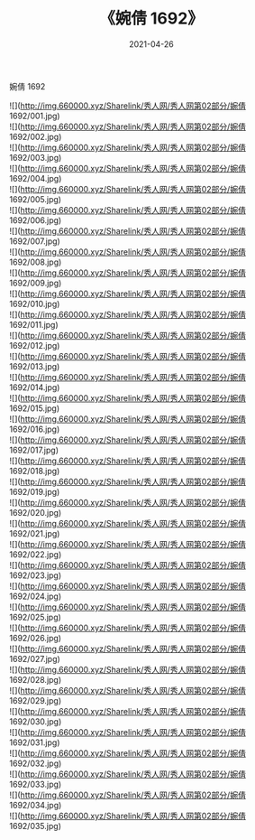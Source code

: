 ﻿---
layout: post
title:  《婉倩 1692》
date:   2021-04-26
img: http://img.660000.xyz/Sharelink/秀人网/秀人网第02部分/婉倩 1692/000.jpg
categories: [美女, 清纯, 唯美]
---

婉倩 1692

  ![](http://img.660000.xyz/Sharelink/秀人网/秀人网第02部分/婉倩 1692/001.jpg) <br> ![](http://img.660000.xyz/Sharelink/秀人网/秀人网第02部分/婉倩 1692/002.jpg) <br> ![](http://img.660000.xyz/Sharelink/秀人网/秀人网第02部分/婉倩 1692/003.jpg) <br> ![](http://img.660000.xyz/Sharelink/秀人网/秀人网第02部分/婉倩 1692/004.jpg) <br> ![](http://img.660000.xyz/Sharelink/秀人网/秀人网第02部分/婉倩 1692/005.jpg) <br> ![](http://img.660000.xyz/Sharelink/秀人网/秀人网第02部分/婉倩 1692/006.jpg) <br> ![](http://img.660000.xyz/Sharelink/秀人网/秀人网第02部分/婉倩 1692/007.jpg) <br> ![](http://img.660000.xyz/Sharelink/秀人网/秀人网第02部分/婉倩 1692/008.jpg) <br> ![](http://img.660000.xyz/Sharelink/秀人网/秀人网第02部分/婉倩 1692/009.jpg) <br> ![](http://img.660000.xyz/Sharelink/秀人网/秀人网第02部分/婉倩 1692/010.jpg) <br> ![](http://img.660000.xyz/Sharelink/秀人网/秀人网第02部分/婉倩 1692/011.jpg) <br> ![](http://img.660000.xyz/Sharelink/秀人网/秀人网第02部分/婉倩 1692/012.jpg) <br> ![](http://img.660000.xyz/Sharelink/秀人网/秀人网第02部分/婉倩 1692/013.jpg) <br> ![](http://img.660000.xyz/Sharelink/秀人网/秀人网第02部分/婉倩 1692/014.jpg) <br> ![](http://img.660000.xyz/Sharelink/秀人网/秀人网第02部分/婉倩 1692/015.jpg) <br> ![](http://img.660000.xyz/Sharelink/秀人网/秀人网第02部分/婉倩 1692/016.jpg) <br> ![](http://img.660000.xyz/Sharelink/秀人网/秀人网第02部分/婉倩 1692/017.jpg) <br> ![](http://img.660000.xyz/Sharelink/秀人网/秀人网第02部分/婉倩 1692/018.jpg) <br> ![](http://img.660000.xyz/Sharelink/秀人网/秀人网第02部分/婉倩 1692/019.jpg) <br> ![](http://img.660000.xyz/Sharelink/秀人网/秀人网第02部分/婉倩 1692/020.jpg) <br> ![](http://img.660000.xyz/Sharelink/秀人网/秀人网第02部分/婉倩 1692/021.jpg) <br> ![](http://img.660000.xyz/Sharelink/秀人网/秀人网第02部分/婉倩 1692/022.jpg) <br> ![](http://img.660000.xyz/Sharelink/秀人网/秀人网第02部分/婉倩 1692/023.jpg) <br> ![](http://img.660000.xyz/Sharelink/秀人网/秀人网第02部分/婉倩 1692/024.jpg) <br> ![](http://img.660000.xyz/Sharelink/秀人网/秀人网第02部分/婉倩 1692/025.jpg) <br> ![](http://img.660000.xyz/Sharelink/秀人网/秀人网第02部分/婉倩 1692/026.jpg) <br> ![](http://img.660000.xyz/Sharelink/秀人网/秀人网第02部分/婉倩 1692/027.jpg) <br> ![](http://img.660000.xyz/Sharelink/秀人网/秀人网第02部分/婉倩 1692/028.jpg) <br> ![](http://img.660000.xyz/Sharelink/秀人网/秀人网第02部分/婉倩 1692/029.jpg) <br> ![](http://img.660000.xyz/Sharelink/秀人网/秀人网第02部分/婉倩 1692/030.jpg) <br> ![](http://img.660000.xyz/Sharelink/秀人网/秀人网第02部分/婉倩 1692/031.jpg) <br> ![](http://img.660000.xyz/Sharelink/秀人网/秀人网第02部分/婉倩 1692/032.jpg) <br> ![](http://img.660000.xyz/Sharelink/秀人网/秀人网第02部分/婉倩 1692/033.jpg) <br> ![](http://img.660000.xyz/Sharelink/秀人网/秀人网第02部分/婉倩 1692/034.jpg) <br> ![](http://img.660000.xyz/Sharelink/秀人网/秀人网第02部分/婉倩 1692/035.jpg) <br>